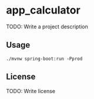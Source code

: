 # app_calculator

TODO: Write a project description

## Usage

`./mvnw spring-boot:run -Pprod`

## License

TODO: Write license